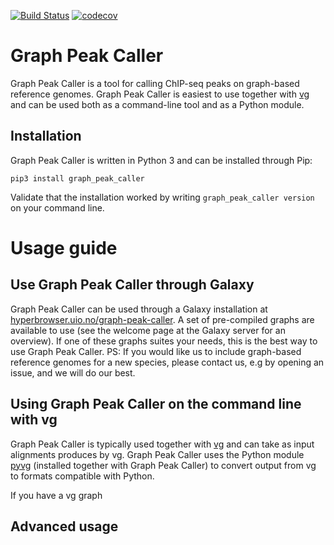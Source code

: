 [![Build Status](https://travis-ci.org/uio-bmi/graph_peak_caller.svg?branch=master)](https://travis-ci.org/uio-bmi/graph_peak_caller)
[![codecov](https://codecov.io/gh/uio-bmi/graph_peak_caller/branch/master/graph/badge.svg)](https://codecov.io/gh/uio-bmi/graph_peak_caller)

# Graph Peak Caller
Graph Peak Caller is a tool for calling ChIP-seq peaks on graph-based reference genomes. Graph Peak Caller is easiest to use together with [vg](http://github.com/vgteam/vg) and can be used both as a command-line tool and as a Python module.

## Installation
Graph Peak Caller is written in Python 3 and can be installed through Pip:
```
pip3 install graph_peak_caller
```

Validate that the installation worked by writing `graph_peak_caller version` on your command line.

# Usage guide
## Use Graph Peak Caller through Galaxy
Graph Peak Caller can be used through a Galaxy installation at [hyperbrowser.uio.no/graph-peak-caller](hyperbrowser.uio.no/graph-peak-caller). A set of pre-compiled graphs are available to use (see the welcome page at the Galaxy server for an overview). If one of these graphs suites your needs, this is the best way to use Graph Peak Caller. PS: If you would like us to include graph-based reference genomes for a new species, please contact us, e.g by opening an issue, and we will do our best. 

## Using Graph Peak Caller on the command line with vg
Graph Peak Caller is typically used together with [vg](http://github.com/vgteam/vg) and can take as input alignments produces by vg. Graph Peak Caller uses the Python module [pyvg](https://github.com/uio-bmi/pyvg) (installed together with Graph Peak Caller) to convert output from vg to formats compatible with Python.

If you have a vg graph

## Advanced usage

